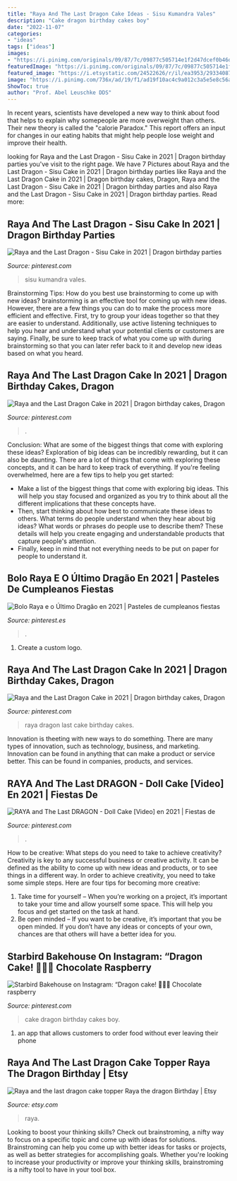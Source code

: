 ```yaml
---
title: "Raya And The Last Dragon Cake Ideas - Sisu Kumandra Vales"
description: "Cake dragon birthday cakes boy"
date: "2022-11-07"
categories:
- "ideas"
tags: ["ideas"]
images:
- "https://i.pinimg.com/originals/09/87/7c/09877c505714e1f2d47dcef0b46da1b0.jpg"
featuredImage: "https://i.pinimg.com/originals/09/87/7c/09877c505714e1f2d47dcef0b46da1b0.jpg"
featured_image: "https://i.etsystatic.com/24522626/r/il/ea3953/2933408766/il_fullxfull.2933408766_qnpl.jpg"
image: "https://i.pinimg.com/736x/ad/19/f1/ad19f10ac4c9a012c3a5e5e8c56a0bb0.jpg"
ShowToc: true
author: "Prof. Abel Leuschke DDS"
---
```



In recent years, scientists have developed a new way to think about food that helps to explain why somepeople are more overweight than others. Their new theory is called the "calorie Paradox." This report offers an input for changes in our eating habits that might help people lose weight and improve their health.

	

		
looking for Raya and the Last Dragon - Sisu Cake in 2021 | Dragon birthday parties you've visit to the right page. We have 7 Pictures about Raya and the Last Dragon - Sisu Cake in 2021 | Dragon birthday parties like Raya and the Last Dragon Cake in 2021 | Dragon birthday cakes, Dragon, Raya and the Last Dragon - Sisu Cake in 2021 | Dragon birthday parties and also Raya and the Last Dragon - Sisu Cake in 2021 | Dragon birthday parties. Read more:
		
    
## Raya And The Last Dragon - Sisu Cake In 2021 | Dragon Birthday Parties

<img loading=lazy src="https://i.pinimg.com/736x/c4/db/56/c4db5659b7544bd663c70509925780c5.jpg" onerror="this.onerror=null;this.src='https://tse1.mm.bing.net/th?id=OIP.CRAQd5yjWsW8tz3lJP5ESAHaHa&amp;pid=15.1';" alt="Raya and the Last Dragon - Sisu Cake in 2021 | Dragon birthday parties">

_Source: pinterest.com_

>sisu kumandra vales. 

	

Brainstorming Tips: How do you best use brainstorming to come up with new ideas?
brainstorming is an effective tool for coming up with new ideas. However, there are a few things you can do to make the process more efficient and effective. First, try to group your ideas together so that they are easier to understand. Additionally, use active listening techniques to help you hear and understand what your potential clients or customers are saying. Finally, be sure to keep track of what you come up with during brainstorming so that you can later refer back to it and develop new ideas based on what you heard.

    
## Raya And The Last Dragon Cake In 2021 | Dragon Birthday Cakes, Dragon

<img loading=lazy src="https://i.pinimg.com/originals/2b/6c/ef/2b6cef71e8f8270429e8baf60267e3f0.jpg" onerror="this.onerror=null;this.src='https://tse4.mm.bing.net/th?id=OIP.iNXjZcxB5_5f_pd21p_iogHaJS&amp;pid=15.1';" alt="Raya and the Last Dragon Cake in 2021 | Dragon birthday cakes, Dragon">

_Source: pinterest.com_

>. 

	

Conclusion: What are some of the biggest things that come with exploring these ideas?
Exploration of big ideas can be incredibly rewarding, but it can also be daunting. There are a lot of things that come with exploring these concepts, and it can be hard to keep track of everything. If you're feeling overwhelmed, here are a few tips to help you get started: 
- Make a list of the biggest things that come with exploring big ideas. This will help you stay focused and organized as you try to think about all the different implications that these concepts have. 
- Then, start thinking about how best to communicate these ideas to others. What terms do people understand when they hear about big ideas? What words or phrases do people use to describe them? These details will help you create engaging and understandable products that capture people's attention. 
- Finally, keep in mind that not everything needs to be put on paper for people to understand it.

    
## Bolo Raya E O Último Dragão En 2021 | Pasteles De Cumpleanos Fiestas

<img loading=lazy src="https://i.pinimg.com/736x/ad/19/f1/ad19f10ac4c9a012c3a5e5e8c56a0bb0.jpg" onerror="this.onerror=null;this.src='https://tse4.mm.bing.net/th?id=OIP.7-aGQ6otMTbZfe3P1708JgHaGI&amp;pid=15.1';" alt="Bolo Raya e o Último Dragão en 2021 | Pasteles de cumpleanos fiestas">

_Source: pinterest.es_

>. 

	

1. Create a custom logo.

    
## Raya And The Last Dragon Cake In 2021 | Dragon Birthday Cakes, Dragon

<img loading=lazy src="https://i.pinimg.com/originals/97/1e/d1/971ed12ae5c68ee2536b840919a63e6f.jpg" onerror="this.onerror=null;this.src='https://tse4.mm.bing.net/th?id=OIP.YwtUbA7a_xQ6HJGfSf8F7gHaFj&amp;pid=15.1';" alt="Raya and the Last Dragon Cake in 2021 | Dragon birthday cakes, Dragon">

_Source: pinterest.com_

>raya dragon last cake birthday cakes. 

	

Innovation is theeting with new ways to do something. There are many types of innovation, such as technology, business, and marketing. Innovation can be found in anything that can make a product or service better. This can be found in companies, products, and services.

    
## RAYA And The Last DRAGON - Doll Cake [Video] En 2021 | Fiestas De

<img loading=lazy src="https://i.pinimg.com/736x/ce/bb/69/cebb69d3274498ad89b136c96f2ef2d0.jpg" onerror="this.onerror=null;this.src='https://tse2.mm.bing.net/th?id=OIP.l56Fk8EJd3E_K_kjn1LIDgHaHa&amp;pid=15.1';" alt="RAYA and The Last DRAGON - Doll Cake [Video] en 2021 | Fiestas de">

_Source: pinterest.com_

>. 

	

How to be creative: What steps do you need to take to achieve creativity?
Creativity is key to any successful business or creative activity. It can be defined as the ability to come up with new ideas and products, or to see things in a different way. In order to achieve creativity, you need to take some simple steps. Here are four tips for becoming more creative: 
1) Take time for yourself – When you’re working on a project, it’s important to take your time and allow yourself some space. This will help you focus and get started on the task at hand. 
2) Be open minded – If you want to be creative, it’s important that you be open minded. If you don’t have any ideas or concepts of your own, chances are that others will have a better idea for you.

    
## Starbird Bakehouse On Instagram: “Dragon Cake! 🐉🔥🐲 Chocolate Raspberry

<img loading=lazy src="https://i.pinimg.com/originals/09/87/7c/09877c505714e1f2d47dcef0b46da1b0.jpg" onerror="this.onerror=null;this.src='https://tse2.mm.bing.net/th?id=OIP.nd2qbXI5gJa_b_Q1_nVvcgHaHa&amp;pid=15.1';" alt="Starbird Bakehouse on Instagram: “Dragon cake! 🐉🔥🐲 Chocolate raspberry">

_Source: pinterest.com_

>cake dragon birthday cakes boy. 

	

1. an app that allows customers to order food without ever leaving their phone

    
## Raya And The Last Dragon Cake Topper Raya The Dragon Birthday | Etsy

<img loading=lazy src="https://i.etsystatic.com/24522626/r/il/ea3953/2933408766/il_fullxfull.2933408766_qnpl.jpg" onerror="this.onerror=null;this.src='https://tse4.mm.bing.net/th?id=OIP.5dUAvLLv77Eq04o6A8_j6gHaHa&amp;pid=15.1';" alt="Raya and the last dragon cake topper Raya the dragon Birthday | Etsy">

_Source: etsy.com_

>raya. 

	

Looking to boost your thinking skills? Check out brainstroming, a nifty way to focus on a specific topic and come up with ideas for solutions. Brainstroming can help you come up with better ideas for tasks or projects, as well as better strategies for accomplishing goals. Whether you're looking to increase your productivity or improve your thinking skills, brainstroming is a nifty tool to have in your tool box.

